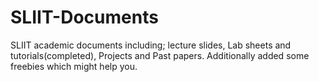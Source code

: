 # SLIIT-Documents
SLIIT academic documents including; lecture slides, Lab sheets and tutorials(completed), Projects and Past papers. Additionally added some freebies which might help you.
